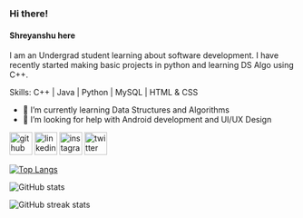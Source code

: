 ### Hi there!
#### Shreyanshu here
I am an Undergrad student learning about software development. I have recently started making basic projects in python and learning DS Algo using C++.

Skills: C++ | Java | Python | MySQL | HTML & CSS

- 🌱 I’m currently learning Data Structures and Algorithms 
- 🤔 I’m looking for help with Android development and UI/UX Design 


[<img src='https://cdn.jsdelivr.net/npm/simple-icons@3.0.1/icons/github.svg' alt='github' height='40'>](https://github.com/Shreyanshum)  [<img src='https://cdn.jsdelivr.net/npm/simple-icons@3.0.1/icons/linkedin.svg' alt='linkedin' height='40'>](https://www.linkedin.com/in/shreyanshu-mishra-212700224/)  [<img src='https://cdn.jsdelivr.net/npm/simple-icons@3.0.1/icons/instagram.svg' alt='instagram' height='40'>](https://www.instagram.com/shrey_mis/)  [<img src='https://cdn.jsdelivr.net/npm/simple-icons@3.0.1/icons/twitter.svg' alt='twitter' height='40'>](https://twitter.com/Shrey77_M)  

[![Top Langs](https://github-readme-stats.vercel.app/api/top-langs/?username=Shreyanshum)](https://github.com/anuraghazra/github-readme-stats)

![GitHub stats](https://github-readme-stats.vercel.app/api?username=Shreyanshum&show_icons=true&count_private=true)   

![GitHub streak stats](https://streak-stats.demolab.com/?user=Shreyanshum)  

